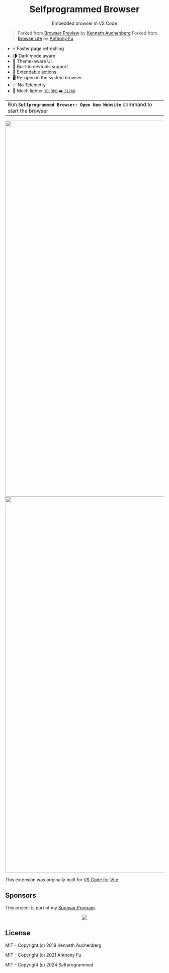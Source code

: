 <p align="center">
<!-- <img src="https://antfu.gallerycdn.vsassets.io/extensions/antfu/selfprogrammed.browser/0.0.11/1614585407925/Microsoft.VisualStudio.Services.Icons.Default" alt="Logo" height="100"/> -->
</p>

<h1 align="center">
Selfprogrammed Browser
</h1>
<p align="center">
Embedded browser in VS Code
</p>
<p align="center">
<!-- <a href="https://marketplace.visualstudio.com/items?itemName=antfu.selfprogrammed.browser" target="__blank"><img src="https://img.shields.io/visual-studio-marketplace/v/antfu.selfprogrammed.browser.svg?color=228cb3&amp;label=" alt="Visual Studio Marketplace Version" /></a> -->
</h1>

> Forked from [Browser Preview](https://github.com/auchenberg/vscode-browser-preview) by [Kenneth Auchenberg](https://github.com/auchenberg)
> Forked from [Browse Lite](https://github.com/antfu/vscode-browse-lite) by [Anthony Fu](https://github.com/antfu)

- ⚡️ Faster page refreshing
- 🌗 Dark mode aware
- 🎨 Theme-aware UI
- 🐞 Built-in devtools support
- 🔌 Extendable actions
- 🖥 Re-open in the system browser
- ✅ No Telemetry
- 🍃 Much lighter [`10.3MB` ➡️ `212KB`](https://user-images.githubusercontent.com/11247099/109819001-90a65a00-7c6e-11eb-8d82-465ec8b22eba.png)

<p align="center">
<table><tr><td>Run <b><code>Selfprogrammed Browser: Open New Website</code></b> command to start the browser</tr></td></table>
</p>

<p align="center">
<img width="1192" alt="Preview 1" src="https://user-images.githubusercontent.com/11247099/109469316-d6192a80-7aa8-11eb-8a3b-d2d52bef34e4.png">
<img width="1192" alt="Preview 2" src="https://user-images.githubusercontent.com/11247099/109469308-d1547680-7aa8-11eb-9957-23a4d8ac35e6.png">
</p>

This extension was originally built for [VS Code for Vite](https://github.com/antfu/vscode-vite).

## Sponsors

This project is part of my [Sponsor Program](https://github.com/sponsors/antfu).

<p align="center">
  <a href="https://cdn.jsdelivr.net/gh/antfu/static/sponsors.svg">
    <img src='https://cdn.jsdelivr.net/gh/antfu/static/sponsors.png'/>
  </a>
</p>

## License

MIT - Copyright (c) 2019 Kenneth Auchenberg

MIT - Copyright (c) 2021 Anthony Fu

MIT - Copyright (c) 2024 Selfprogrammed

